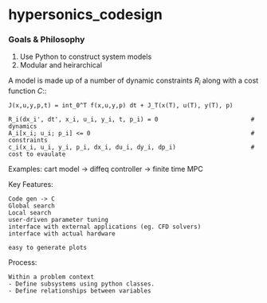 # hypersonics_codesign

### Goals & Philosophy
1. Use Python to construct system models
2. Modular and heirarchical


A model is made up of a number of dynamic constraints $R_i$ along with a cost function $C$::
    
    J(x,u,y,p,t) = int_0^T f(x,u,y,p) dt + J_T(x(T), u(T), y(T), p)
        
    R_i(dx_i', dt', x_i, u_i, y_i, t, p_i) = 0                          # dynamics
    A_i[x_i; u_i; p_i] <= 0                                             # constraints
    c_i(x_i, u_i, y_i, p_i, dx_i, du_i, dy_i, dp_i)                     # cost to evaulate 
    

Examples:
    cart model -> diffeq
    controller -> finite time MPC


Key Features:

    Code gen -> C
    Global search
    Local search
    user-driven parameter tuning
    interface with external applications (eg. CFD solvers)
    interface with actual hardware

    easy to generate plots


Process:

    Within a problem context
    - Define subsystems using python classes.
    - Define relationships between variables
     
    
    
    
    
